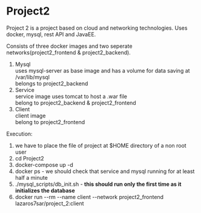 # Project2
Project 2 is a project based on cloud and networking technologies.
Uses docker, mysql, rest API and JavaEE.

Consists of three docker images and two seperate networks(project2_frontend & project2_backend). 
1) Mysql  
  uses mysql-server as base image and has a volume for data saving at /var/lib/mysql  
  belongs to project2_backend  
2) Service  
  service image uses tomcat to host a .war file  
  belong to project2_backend & project2_frontend  
3) Client  
  client image  
  belong to project2_frontend  
  
  Execution:  
  1) we have to place the file of project at $HOME directory of a non root user  
  2) cd Project2  
  3) docker-compose up -d  
  4) docker ps - we should check that service and mysql running for at least half a minute  
  5) ./mysql_scripts/db_init.sh - **this should run only the first time as it initializes the database**  
  6) docker run  --rm  --name client --network project2_frontend lazaros7sar/project_2:client  
